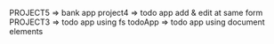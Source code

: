 PROJECT5 => bank app
project4 => todo app add & edit at same form
PROJECT3 => todo app using fs
todoApp => todo app using document elements